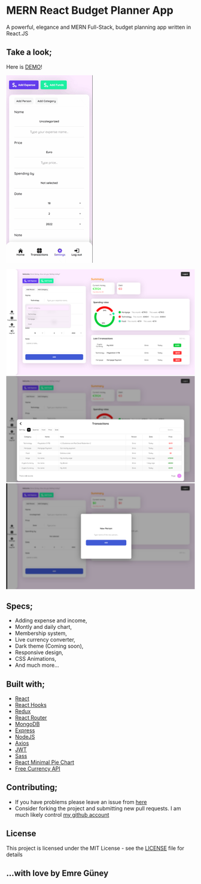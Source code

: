 # MERN React Budget Planner App

A powerful, elegance and MERN Full-Stack, budget planning app written in React.JS

## Take a look;

Here is [DEMO](https://mern-react-budget-planner-app.netlify.app/)!

![App Mobil](assets/MOBIL.gif)

![App Mainpage](assets/MAINPAGE.png)
![App Transactions](assets/TRANSACTIONS.png)
![App NewModal](assets/NEWMODAL.png)

## Specs;

- Adding expense and income,
- Montly and daily chart,
- Membership system,
- Live currency converter,
- Dark theme (Coming soon),
- Responsive design,
- CSS Animations,
- And much more...

## Built with;

- [React](https://tr.reactjs.org/)
- [React Hooks](https://reactjs.org/docs/hooks-intro.html)
- [Redux](https://redux.js.org/)
- [React Router](https://reactrouter.com/)
- [MongoDB](https://mongodb.com/)
- [Express](https://expressjs.com/)
- [NodeJS](https://nodejs.org/)
- [Axios](https://axios-http.com/)
- [JWT](https://jwt.io/)
- [Sass](https://sass-lang.com/)
- [React Minimal Pie Chart](https://github.com/toomuchdesign/react-minimal-pie-chart/)
- [Free Currency API](https://freecurrencyapi.net/)

## Contributing;

- If you have problems please leave an issue from [here](https://github.com/eeguney/mern-react-budget-planner-app/issues/)
- Consider forking the project and submitting new pull requests. I am much likely control [my github account](https://github.com/eeguney/)

## License

This project is licensed under the MIT License - see the [LICENSE](LICENSE) file for details

## ...with love by Emre Güney
